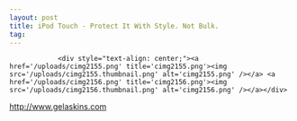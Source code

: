 ```yaml
---
layout: post
title: iPod Touch - Protect It With Style. Not Bulk.
tag: 
---
```



                <div style="text-align: center;"><a href='/uploads/cimg2155.png' title='cimg2155.png'><img src='/uploads/cimg2155.thumbnail.png' alt='cimg2155.png' /></a> <a href='/uploads/cimg2156.png' title='cimg2156.png'><img src='/uploads/cimg2156.thumbnail.png' alt='cimg2156.png' /></a></div>
<p><a href="http://www.gelaskins.com"><a href="http://www.gelaskins.com">http://www.gelaskins.com</a></a></p>
            
